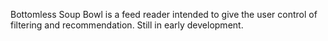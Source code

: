 Bottomless Soup Bowl is a feed reader intended to give the user control of filtering and recommendation. Still in early development.
